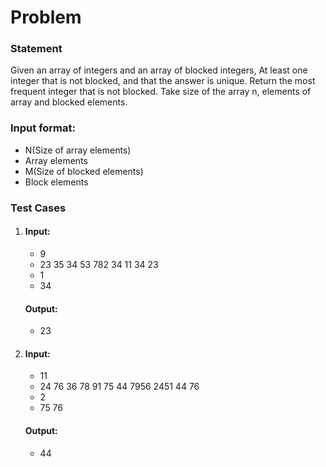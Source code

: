 # Problem

### Statement
Given an array of integers and an array of blocked integers, At least one integer that is not blocked, and that the answer is unique. Return the most frequent integer that is not blocked. Take size of the array n, elements of array and blocked elements.

### Input format:
- N(Size of array elements)
- Array elements
- M(Size of blocked elements)
- Block elements

### Test Cases
1.
    #### Input:
    - 9
    - 23 35 34 53 782 34 11 34 23
    - 1
    - 34
    #### Output: 
    - 23

2.
    #### Input:
    - 11
    - 24 76 36 78 91 75 44 7956 2451 44 76
    - 2
    - 75 76
    #### Output:
    - 44